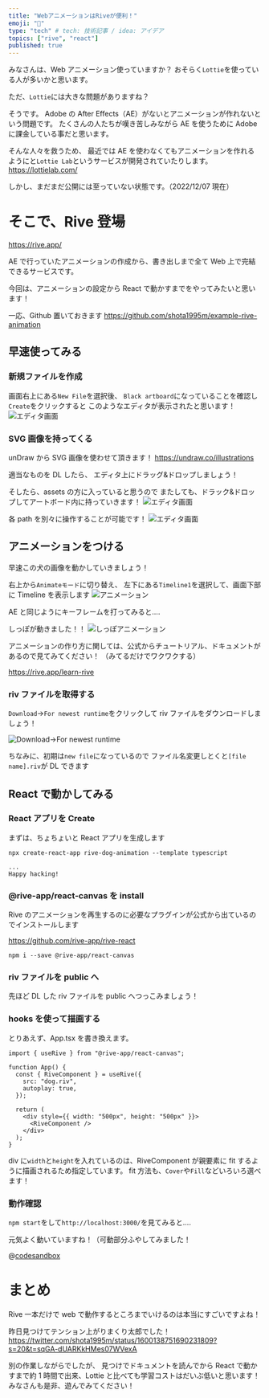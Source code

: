 ```yaml
---
title: "WebアニメーションはRiveが便利！"
emoji: "🎥"
type: "tech" # tech: 技術記事 / idea: アイデア
topics: ["rive", "react"]
published: true
---
```


みなさんは、Web アニメーション使っていますか？
おそらく`Lottie`を使っている人が多いかと思います。

ただ、`Lottie`には大きな問題がありますね？

そうです。
Adobe の After Effects（AE）がないとアニメーションが作れないという問題です。
たくさんの人たちが嘆き苦しみながら AE を使うために Adobe に課金している事だと思います。

そんな人々を救うため、
最近では AE を使わなくてもアニメーションを作れるようにと`Lottie Lab`というサービスが開発されていたりします。
https://lottielab.com/

しかし、まだまだ公開には至っていない状態です。（2022/12/07 現在）

# そこで、Rive 登場

https://rive.app/

AE で行っていたアニメーションの作成から、書き出しまで全て Web 上で完結できるサービスです。

今回は、アニメーションの設定から React で動かすまでをやってみたいと思います！

一応、Github 置いておきます
https://github.com/shota1995m/example-rive-animation

## 早速使ってみる

### 新規ファイルを作成

画面右上にある`New File`を選択後、
`Black artboard`になっていることを確認し`Create`をクリックすると
このようなエディタが表示されたと思います！
![エディタ画面](/images/shota1995m-rive-app/editor.png)

### SVG 画像を持ってくる

unDraw から SVG 画像を使わせて頂きます！
https://undraw.co/illustrations

適当なものを DL したら、
エディタ上にドラッグ&ドロップしましょう！

そしたら、assets の方に入っていると思うので
またしても、ドラック&ドロップしてアートボード内に持っていきます！
![エディタ画面](/images/shota1995m-rive-app/dnd.png)

各 path を別々に操作することが可能です！
![エディタ画面](/images/shota1995m-rive-app/1.png)

## アニメーションをつける

早速この犬の画像を動かしていきましょう！

右上から`Animateモード`に切り替え、
左下にある`Timeline1`を選択して、画面下部に Timeline を表示します
![アニメーション](/images/shota1995m-rive-app/animate.png)

AE と同じようにキーフレームを打ってみると....

しっぽが動きました！！
![しっぽアニメーション](/images/shota1995m-rive-app/tail_animate.png)

アニメーションの作り方に関しては、公式からチュートリアル、ドキュメントがあるので見てみてください！
（みてるだけでワクワクする）

https://rive.app/learn-rive

### riv ファイルを取得する

`Download`→`For newest runtime`をクリックして riv ファイルをダウンロードしましょう！

![Download→For newest runtime](/images/shota1995m-rive-app/download.png)

ちなみに、初期は`new file`になっているので
ファイル名変更しとくと`[file name].riv`が DL できます

## React で動かしてみる

### React アプリを Create

まずは、ちょちょいと React アプリを生成します

```shell
npx create-react-app rive-dog-animation --template typescript

...
Happy hacking!
```

### @rive-app/react-canvas を install

Rive のアニメーションを再生するのに必要なプラグインが公式から出ているのでインストールします

https://github.com/rive-app/rive-react

```shell
npm i --save @rive-app/react-canvas
```

### riv ファイルを public へ

先ほど DL した riv ファイルを public へつっこみましょう！

### hooks を使って描画する

とりあえず、App.tsx を書き換えます。

```typescript:src/App.tsx
import { useRive } from "@rive-app/react-canvas";

function App() {
  const { RiveComponent } = useRive({
    src: "dog.riv",
    autoplay: true,
  });

  return (
    <div style={{ width: "500px", height: "500px" }}>
      <RiveComponent />
    </div>
  );
}
```

div に`width`と`height`を入れているのは、RiveComponent が親要素に fit するように描画されるため指定しています。
fit 方法も、`Cover`や`Fill`などいろいろ選べます！

### 動作確認

`npm start`をして`http://localhost:3000/`を見てみると....

元気よく動いていますね！（可動部分ふやしてみました！

@[codesandbox](https://codesandbox.io/embed/ecstatic-mahavira-7p3hfi?fontsize=14&hidenavigation=1&theme=dark)

# まとめ

Rive 一本だけで web で動作するところまでいけるのは本当にすごいですよね！

昨日見つけてテンション上がりまくり太郎でした！
https://twitter.com/shota1995m/status/1600138751690231809?s=20&t=sqGA-dUARKkHMes07WVexA

別の作業しながらでしたが、
見つけでドキュメントを読んでから React で動かすまで約 1 時間で出来、Lottie と比べても学習コストはだいぶ低いと思います！
みなさんも是非、遊んでみてください！
